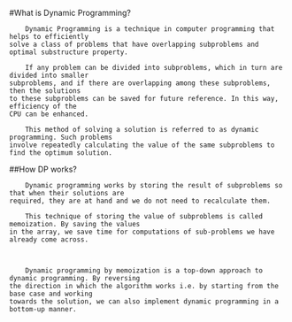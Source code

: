 #What is Dynamic Programming?

		Dynamic Programming is a technique in computer programming that helps to efficiently 
	solve a class of problems that have overlapping subproblems and optimal substructure property.

		If any problem can be divided into subproblems, which in turn are divided into smaller 
	subproblems, and if there are overlapping among these subproblems, then the solutions 
	to these subproblems can be saved for future reference. In this way, efficiency of the 
	CPU can be enhanced. 

		This method of solving a solution is referred to as dynamic programming. Such problems 
	involve repeatedly calculating the value of the same subproblems to find the optimum solution.

##How DP works?

		Dynamic programming works by storing the result of subproblems so that when their solutions are 
	required, they are at hand and we do not need to recalculate them.

		This technique of storing the value of subproblems is called memoization. By saving the values 
	in the array, we save time for computations of sub-problems we have already come across.



		Dynamic programming by memoization is a top-down approach to dynamic programming. By reversing 
	the direction in which the algorithm works i.e. by starting from the base case and working 
	towards the solution, we can also implement dynamic programming in a bottom-up manner.